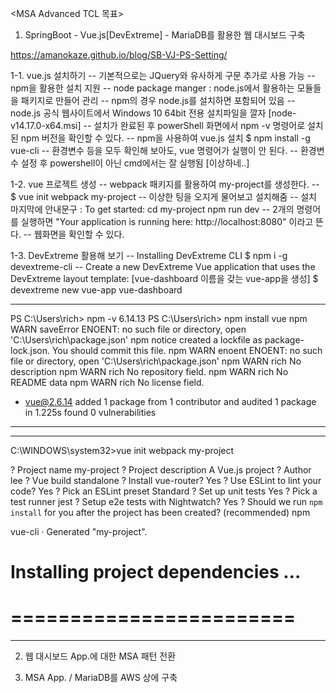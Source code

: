 <MSA Advanced TCL 목표>

1. SpringBoot - Vue.js[DevExtreme] - MariaDB를 활용한 웹 대시보드 구축

https://amanokaze.github.io/blog/SB-VJ-PS-Setting/

1-1. vue.js 설치하기
   -- 기본적으로는 JQuery와 유사하게 <script></script> 구문 추가로 사용 가능
   -- npm을 활용한 설치 지원
     -- node package manger : node.js에서 활용하는 모듈들을 패키지로 만들어 관리
     -- npm의 경우 node.js를 설치하면 포함되어 있음
     -- node.js 공식 웹사이트에서 Windows 10 64bit 전용 설치파일을 깔자 [node-v14.17.0-x64.msi]
     -- 설치가 완료된 후 powerShell 화면에서 npm -v 명령어로 설치된 npm 버전을 확인할 수 있다.
     -- npm을 사용하여 vue.js 설치
        $ npm install -g vue-cli
     -- 환경변수 등을 모두 확인해 보아도, vue 명령어가 실행이 안 된다.
     -- 환경변수 설정 후 powershell이 아닌 cmd에서는 잘 실행됨 [이상하네..]
       
1-2. vue 프로젝트 생성
  -- webpack 패키지를 활용하여 my-project를 생성한다.
  -- $ vue init webpack my-project
  -- 이상한 팅을 오지게 물어보고 설치해줌
  -- 설치 마지막에 안내문구 :
     To get started: 
      cd my-project
      npm run dev
  -- 2개의 명령어를 실행하면 "Your application is running here: http://localhost:8080" 이라고 뜬다.
  -- 웹화면을 확인할 수 있다.
  
  
1-3. DevExtreme 활용해 보기
  -- Installing DevExtreme CLI
     $ npm i -g devextreme-cli
  -- Create a new DevExtreme Vue application that uses the DevExtreme layout template:
     [vue-dashboard 이름을 갖는 vue-app을 생성]
     $ devextreme new vue-app vue-dashboard
  

------------------------------------------------------------------------------------------
PS C:\Users\rich> npm -v
6.14.13
PS C:\Users\rich> npm install vue
npm WARN saveError ENOENT: no such file or directory, open 'C:\Users\rich\package.json'
npm notice created a lockfile as package-lock.json. You should commit this file.
npm WARN enoent ENOENT: no such file or directory, open 'C:\Users\rich\package.json'
npm WARN rich No description
npm WARN rich No repository field.
npm WARN rich No README data
npm WARN rich No license field.

+ vue@2.6.14
added 1 package from 1 contributor and audited 1 package in 1.225s
found 0 vulnerabilities
------------------------------------------------------------------------------------------

------------------------------------------------------------------------------------------
C:\WINDOWS\system32>vue init webpack my-project

? Project name my-project
? Project description A Vue.js project
? Author lee
? Vue build standalone
? Install vue-router? Yes
? Use ESLint to lint your code? Yes
? Pick an ESLint preset Standard
? Set up unit tests Yes
? Pick a test runner jest
? Setup e2e tests with Nightwatch? Yes
? Should we run `npm install` for you after the project has been created? (recommended) npm

   vue-cli · Generated "my-project".


# Installing project dependencies ...
# ========================
------------------------------------------------------------------------------------------


2. 웹 대시보드 App.에 대한 MSA 패턴 전환

3. MSA App. / MariaDB를 AWS 상에 구축
